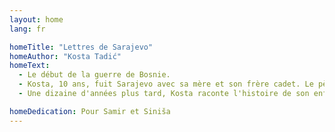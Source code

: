 ```yaml
---
layout: home
lang: fr

homeTitle: "Lettres de Sarajevo"
homeAuthor: "Kosta Tadić"
homeText:
  - Le début de la guerre de Bosnie.
  - Kosta, 10 ans, fuit Sarajevo avec sa mère et son frère cadet. Le père reste dans la ville assiégée et bombardée et endure des moments difficiles avec d'autres Sarajevans. Malgré cela, il envoie des lettres humoristiques à ses garçons dans le but de les élever et de les rassurer.
  - Une dizaine d'années plus tard, Kosta raconte l'histoire de son enfance en utilisant des lettres authentiques que son père a écrites.

homeDedication: Pour Samir et Siniša
---
```

